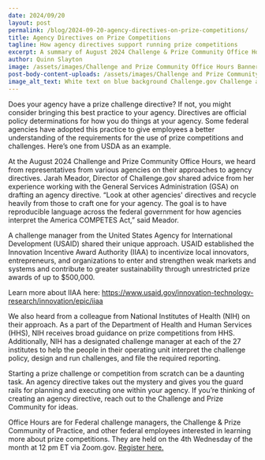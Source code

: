 ```yaml
---
date: 2024/09/20
layout: post
permalink: /blog/2024-09-20-agency-directives-on-prize-competitions/
title: Agency Directives on Prize Competitions
tagline: How agency directives support running prize competitions
excerpt: A summary of August 2024 Challenge & Prize Community Office Hour discussion on agency directives.
author: Quinn Slayton
image: /assets/images/Challenge and Prize Community Office Hours Banner.png
post-body-content-uploads: /assets/images/Challenge and Prize Community Office Hours Banner.png
image_alt_text: White text on blue background Challenge.gov Challenge and Prize Community Office Hours 4th Wednesday of each month 12 PM ET
---
```


<p>Does your agency have a prize challenge directive? If not, you might consider bringing this best practice to your agency. Directives are official policy determinations for how you do things at your agency. Some federal agencies have adopted this practice to give employees a better understanding of the requirements for the use of prize competitions and challenges. Here’s one from USDA as an example.</p> 

<p>At the August 2024 Challenge and Prize Community Office Hours, we heard from representatives from various agencies on their approaches to agency directives. Jarah Meador, Director of Challenge.gov shared advice from her experience working with the General Services Administration (GSA) on drafting an agency directive. “Look at other agencies' directives and recycle heavily from those to craft one for your agency. The goal is to have reproducible language across the federal government for how agencies interpret the America COMPETES Act,” said Meador.</p>

<p>A challenge manager from the United States Agency for International Development (USAID) shared their unique approach. USAID established the Innovation Incentive Award Authority (IIAA) to incentivize local innovators, entrepreneurs, and organizations to enter and strengthen weak markets and systems and contribute to greater sustainability through unrestricted prize awards of up to $500,000.</p>

<p>Learn more about IIAA here: <a href="https://www.usaid.gov/innovation-technology-research/innovation/epic/iiaa">https://www.usaid.gov/innovation-technology-research/innovation/epic/iiaa</a></p> 

<p>We also heard from a colleague from National Institutes of Health (NIH) on their approach. As a part of the Department of Health and Human Services (HHS), NIH receives broad guidance on prize competitions from HHS. Additionally, NIH has a designated challenge manager at each of the 27 institutes to help the people in their operating unit interpret the challenge policy, design and run challenges, and file the required reporting.</p>  

<p>Starting a prize challenge or competition from scratch can be a daunting task. An agency directive takes out the mystery and gives you the guard rails for planning and executing one within your agency.  If you’re thinking of creating an agency directive, reach out to the Challenge and Prize Community for ideas.</p> 
 
<p>Office Hours are for Federal challenge managers, the Challenge & Prize Community of Practice, and other federal employees interested in learning more about prize competitions. They are held on the 4th Wednesday of the month at 12 pm ET via Zoom.gov. <a href="https://gsa.zoomgov.com/meeting/register/vJIscOuurjkuGRsY2rziMZDcn5cGAVax8XM#/registration">Register here.</a></p>
